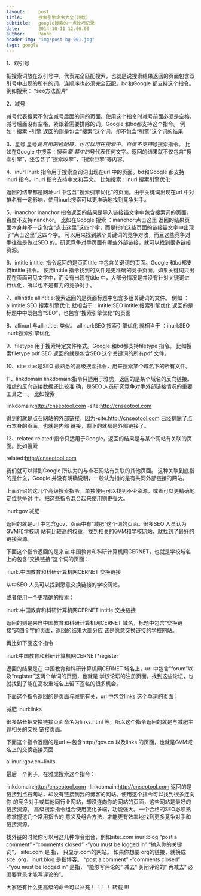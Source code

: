 ```yaml
---
layout:     post
title:      搜索引擎命令大全(转载)
subtitle:   google搜索的一点技巧记录
date:       2014-10-11 12:00:00
author:     Panhb
header-img: "img/post-bg-001.jpg"
tags: google
---
```



1、双引号

把搜索词放在双引号中，代表完全匹配搜索，也就是说搜索结果返回的页面包含双引号中出现的所有的词，连顺序也必须完全匹配。bd和Google 都支持这个指令。例如搜索： “seo方法图片”

2、减号

减号代表搜索不包含减号后面的词的页面。使用这个指令时减号前面必须是空格，减号后面没有空格，紧跟着需要排除的词。Google 和bd都支持这个指令。
例如：搜索 -引擎
返回的则是包含“搜索”这个词，却不包含“引擎”这个词的结果

3、星号
星号*是常用的通配符，也可以用在搜索中。百度不支持*号搜索指令。
比如在Google 中搜索：搜索*擎
其中的*号代表任何文字。返回的结果就不仅包含“搜索引擎”，还包含了“搜索收擎”，“搜索巨擎”等内容。

4、inurl
inurl: 指令用于搜索查询词出现在url 中的页面。bd和Google 都支持inurl 指令。inurl 指令支持中文和英文。
比如搜索：inurl:搜索引擎优化

返回的结果都是网址url 中包含“搜索引擎优化”的页面。由于关键词出现在url 中对排名有一定影响，使用inurl:搜索可以更准确地找到竞争对手。

5、inanchor
inanchor:指令返回的结果是导入链接锚文字中包含搜索词的页面。百度不支持inanchor。
比如在Google 搜索 ：inanchor:点击这里
返回的结果页面本身并不一定包含“点击这里”这四个字，而是指向这些页面的链接锚文字中出现了“点击这里”这四个字。
可以用来找到某个关键词的竞争对收，而且这些竞争对手往往是做过SEO 的。研究竞争对手页面有哪些外部链接，就可以找到很多链接资源。

6、intitle
intitle: 指令返回的是页面title 中包含关键词的页面。Google 和bd都支持intitle 指令。
使用intitle 指令找到的文件是更准确的竞争页面。如果关键词只出现在页面可见文字中，而没有出现在title 中，大部分情况是并没有针对关键词进行优化，所以也不是有力的竞争对手。

7、allintitle
allintitle:搜索返回的是页面标题中包含多组关键词的文件。
例如 ：allintitle:SEO 搜索引擎优化
就相当于：intitle:SEO intitle:搜索引擎优化
返回的是标题中中既包含“SEO”，也包含“搜索引擎优化”的页面

8、allinurl
与allintitle: 类似。
allinurl:SEO 搜索引擎优化
就相当于 ：inurl:SEO inurl:搜索引擎优化

9、filetype
用于搜索特定文件格式。Google 和bd都支持filetype 指令。
比如搜索filetype:pdf SEO
返回的就是包含SEO 这个关键词的所有pdf 文件。

10、site
site:是SEO 最熟悉的高级搜索指令，用来搜索某个域名下的所有文件。

11、linkdomain
linkdomain:指令只适用于雅虎，返回的是某个域名的反向链接。雅虎的反向链接数据还比较准
确，是SEO 人员研究竞争对手外部链接情况的重要工具之一。
比如搜索

linkdomain:http://cnseotool.com -site:http://cnseotool.com

得到的就是点石网站的外部链接，因为-site:http://cnseotool.com 已经排除了点石本身的页面，也就是内部
链接，剩下的就都是外部链接了。

12、related
related:指令只适用于Google，返回的结果是与某个网站有关联的页面。比如搜索

related:http://cnseotool.com

我们就可以得到Google 所认为的与点石网站有关联的其他页面。 这种关联到底指的是什么，Google 并没有明确说明，一般认为指的是有共同外部链接的网站。

上面介绍的这几个高级搜索指令，单独使用可以找到不少资源，或者可以更精确地定位竞争对
手。把这些指令混合起来使用则更强大。

inurl:gov 减肥

返回的就是url 中包含gov，页面中有“减肥”这个词的页面。很多SEO 人员认为GVM和学校网
站有比较高的权重，找到相关的GVM和学校网站，就找到了最好的链接资源。

下面这个指令返回的是来自.中国教育和科研计算机网CERNET，也就是学校域名上的包含“交换链接”这个词的页面：

inurl:.中国教育和科研计算机网CERNET 交换链接

从中SEO 人员可以找到愿意交换链接的学校网站。

或者使用一个更精确的搜索：

inurl:.中国教育和科研计算机网CERNET intitle:交换链接

返回的则是来自中国教育和科研计算机网CERNET 域名，标题中包含“交换链接”这四个字的页面，返回的结果大部分应
该是愿意交换链接的学校网站。

再比如下面这个指令：

inurl:中国教育和科研计算机网CERNET*register

返回的结果是在.中国教育和科研计算机网CERNET 域名上，url 中包含“forum”以及“register”这两个单词的页面，也就是
学校论坛的注册页面。找到这些论坛，也就找到了能在高权重域名上留下签名的很多机会。

下面这个指令返回的是页面与减肥有关，url 中包含links 这个单词的页面：

减肥 inurl:links

很多站长把交换链接页面命名为links.html 等，所以这个指令返回的就是与减肥主题相关的交换
链接页面。

下面这个指令返回的是url 中包含http://gov.cn 以及links 的页面，也就是GVM域名上的交换链接页面：

allinurl:gov.cn+links

最后一个例子，在雅虎搜索这个指令：

linkdomain:http://cnseotool.com -linkdomain:http://cnseotool.com
返回的是链接到点石网站，却没有链接到我的博客的网站。使用这个指令可以找到很多连向你
的竞争对手或其他同行业网站，却没连向你的网站的页面，这些网站是最好的链接资源。
高级搜索指令组合使用变化多端，功能强大。一个合格的SEO必须熟练掌握这几个常用指令的
意义及组合方法，才能更有效率地找到更多竞争对手和链接资源。

找外链的时候你可以用这几种命令组合，例如site:.com inurl:blog “post a comment” -”comments closed” -”you must be logged in” “输入你的关键词“，
site:.com 是 指， 只显示.com的网站。 如果你想要 org的链接，就换成 site:.org，inurl:blog 是指博客。
“post a comment” -”comments closed” -”you must be logged in” 是指， “能够写评论的” 减去“ 关闭评论的” 再减去“ 必须要登录才能写评论的”。

大家还有什么更高级的命令可以补充！！！！
转载 !!!
